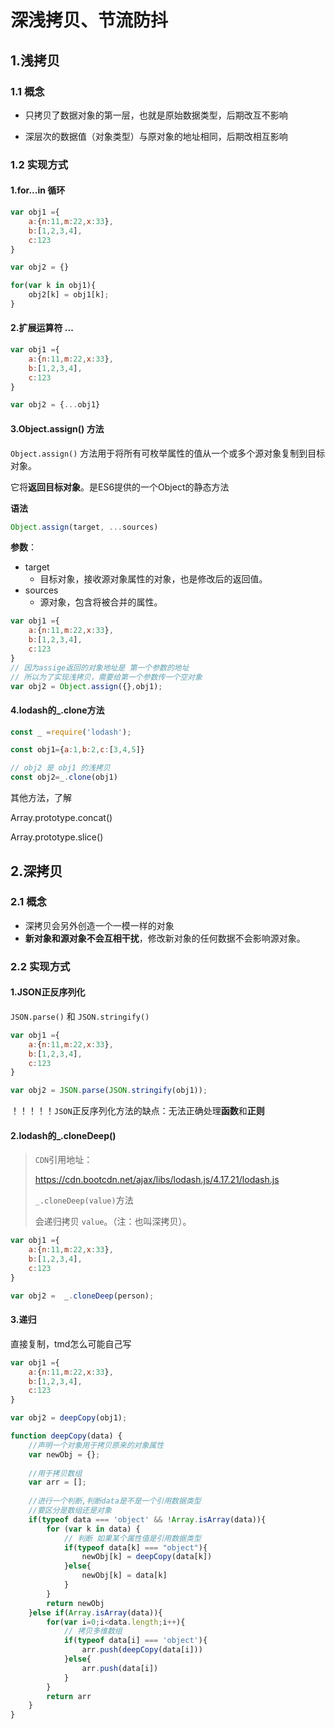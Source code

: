 # 深浅拷贝、节流防抖

## 1.浅拷贝

### 1.1 概念

- 只拷贝了数据对象的第一层，也就是原始数据类型，后期改互不影响

- 深层次的数据值（对象类型）与原对象的地址相同，后期改相互影响



### 1.2 实现方式

#### 1.for...in 循环

```js
var obj1 ={
	a:{n:11,m:22,x:33},
	b:[1,2,3,4],
	c:123
}

var obj2 = {}

for(var k in obj1){
	obj2[k] = obj1[k];
}
```

#### 2.扩展运算符 ...

```js
var obj1 ={
	a:{n:11,m:22,x:33},
	b:[1,2,3,4],
	c:123
}

var obj2 = {...obj1}
```

#### 3.Object.assign() 方法

`Object.assign()` 方法用于将所有可枚举属性的值从一个或多个源对象复制到目标对象。

它将**返回目标对象**。是ES6提供的一个Object的静态方法

**语法**

```js
Object.assign(target, ...sources)
```

**参数**：

- target
  - 目标对象，接收源对象属性的对象，也是修改后的返回值。
- sources
  - 源对象，包含将被合并的属性。

```js
var obj1 ={
	a:{n:11,m:22,x:33},
	b:[1,2,3,4],
	c:123
}
// 因为assige返回的对象地址是 第一个参数的地址
// 所以为了实现浅拷贝，需要给第一个参数传一个空对象
var obj2 = Object.assign({},obj1);
```

#### 4.lodash的_.clone方法

```js
const _ =require('lodash');

const obj1={a:1,b:2,c:[3,4,5]}

// obj2 是 obj1 的浅拷贝
const obj2=_.clone(obj1)
```



其他方法，了解

Array.prototype.concat()  

Array.prototype.slice()  



## 2.深拷贝

### 2.1 概念

- 深拷贝会另外创造一个一模一样的对象
- **新对象和源对象不会互相干扰**，修改新对象的任何数据不会影响源对象。



### 2.2 实现方式

#### 1.JSON正反序列化

`JSON.parse()` 和 `JSON.stringify()`

```js
var obj1 ={
	a:{n:11,m:22,x:33},
	b:[1,2,3,4],
	c:123
}

var obj2 = JSON.parse(JSON.stringify(obj1));
```

！！！！！`JSON`正反序列化方法的缺点：无法正确处理**函数**和**正则**



#### 2.lodash的_.cloneDeep()

> `CDN`引用地址：
>
> https://cdn.bootcdn.net/ajax/libs/lodash.js/4.17.21/lodash.js
>
> `_.cloneDeep(value)`方法
>
> 会递归拷贝 `value`。（注：也叫深拷贝）。

```js
var obj1 ={
	a:{n:11,m:22,x:33},
	b:[1,2,3,4],
	c:123
}

var obj2 =  _.cloneDeep(person);
```



#### 3.递归

直接复制，tmd怎么可能自己写

```js
var obj1 ={
	a:{n:11,m:22,x:33},
	b:[1,2,3,4],
	c:123
}

var obj2 = deepCopy(obj1);

function deepCopy(data) {
    //声明一个对象用于拷贝原来的对象属性
    var newObj = {};
    
    //用于拷贝数组
    var arr = [];
    
    //进行一个判断,判断data是不是一个引用数据类型
    //要区分是数组还是对象
    if(typeof data === 'object' && !Array.isArray(data)){
        for (var k in data) {
            // 判断 如果某个属性值是引用数据类型
            if(typeof data[k] === "object"){
                newObj[k] = deepCopy(data[k])
            }else{
                newObj[k] = data[k]
            }
        }
        return newObj
    }else if(Array.isArray(data)){
        for(var i=0;i<data.length;i++){
            // 拷贝多维数组
            if(typeof data[i] === 'object'){
                arr.push(deepCopy(data[i]))
            }else{
                arr.push(data[i])
            }
        }
        return arr
    }
}
```



